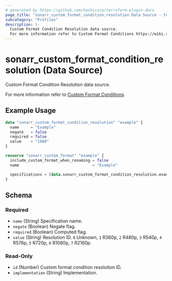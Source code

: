```yaml
---
# generated by https://github.com/hashicorp/terraform-plugin-docs
page_title: "sonarr_custom_format_condition_resolution Data Source - terraform-provider-sonarr"
subcategory: "Profiles"
description: |-
  Custom Format Condition Resolution data source.
  For more information refer to Custom Format Conditions https://wiki.servarr.com/sonarr/settings#conditions.
---
```


# sonarr_custom_format_condition_resolution (Data Source)

<!-- subcategory:Profiles --> Custom Format Condition Resolution data source.
For more information refer to [Custom Format Conditions](https://wiki.servarr.com/sonarr/settings#conditions).

## Example Usage

```terraform
data "sonarr_custom_format_condition_resolution" "example" {
  name     = "Example"
  negate   = false
  required = false
  value    = "1080"
}

resource "sonarr_custom_format" "example" {
  include_custom_format_when_renaming = false
  name                                = "Example"

  specifications = [data.sonarr_custom_format_condition_resolution.example]
}
```

<!-- schema generated by tfplugindocs -->
## Schema

### Required

- `name` (String) Specification name.
- `negate` (Boolean) Negate flag.
- `required` (Boolean) Computed flag.
- `value` (String) Resolution ID. `0` Unknown, `1` R360p, `2` R480p, `3` R540p, `4` R576p, `5` R720p, `6` R1080p, `7` R2160p.

### Read-Only

- `id` (Number) Custom format condition resolution ID.
- `implementation` (String) Implementation.


